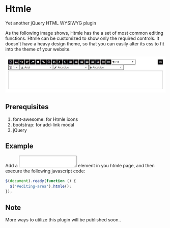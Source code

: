 # Htmle
Yet another jQuery HTML WYSIWYG plugin

As the following image shows, Htmle has the a set of most common editing functions. Htmle can be customized to show only the required controls. It doesn't have a heavy design theme, so that you can easily alter its css to fit into the theme of your website.

![Htmle Print Screen](https://raw.githubusercontent.com/mhsallam/htmle/master/htmle.jpg)


## Prerequisites
1. font-awesome: for Htmle icons
2. bootstrap: for add-link modal
3. jQuery

## Example
Add a <textarea id="editing-area"></textarea> element in you htmle page, and then execure the following javascript code:

```javascript
$(document).ready(function () {
  $('#editing-area').htmle();
});
```

## Note
More ways to utilize this plugin will be published soon..

